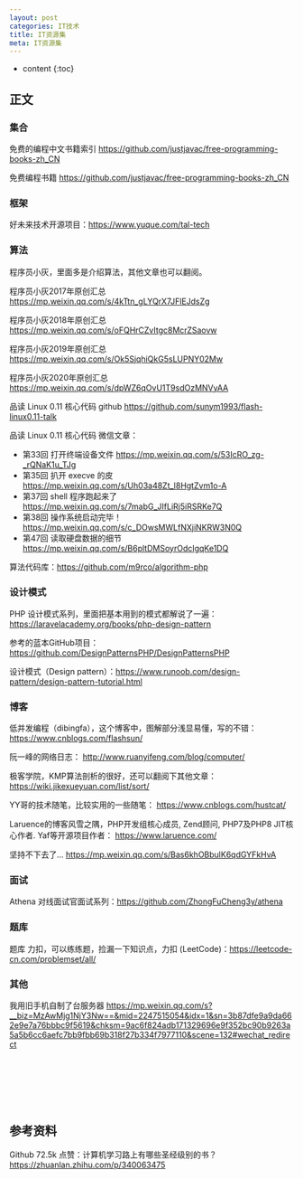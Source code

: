 ```yaml
---
layout: post
categories: IT技术
title: IT资源集
meta: IT资源集
---
```

* content
{:toc}
  
## 正文

### 集合

免费的编程中文书籍索引 <https://github.com/justjavac/free-programming-books-zh_CN>

免费编程书籍 <https://github.com/justjavac/free-programming-books-zh_CN>

### 框架

好未来技术开源项目：<https://www.yuque.com/tal-tech>

### 算法

程序员小灰，里面多是介绍算法，其他文章也可以翻阅。

程序员小灰2017年原创汇总  <https://mp.weixin.qq.com/s/4kTtn_gLYQrX7JFlEJdsZg>

程序员小灰2018年原创汇总  <https://mp.weixin.qq.com/s/oFQHrCZvItgc8McrZSaovw>

程序员小灰2019年原创汇总  <https://mp.weixin.qq.com/s/Ok5SjqhiQkG5sLUPNY02Mw>

程序员小灰2020年原创汇总  <https://mp.weixin.qq.com/s/dpWZ6qOvU1T9sdOzMNVyAA>

品读 Linux 0.11 核心代码 github <https://github.com/sunym1993/flash-linux0.11-talk>

品读 Linux 0.11 核心代码 微信文章：
* 第33回 打开终端设备文件 <https://mp.weixin.qq.com/s/53IcRO_zg-_rQNaK1u_TJg>
* 第35回 扒开 execve 的皮 <https://mp.weixin.qq.com/s/Uh03a48Zt_l8HgtZvm1o-A>
* 第37回 shell 程序跑起来了 <https://mp.weixin.qq.com/s/7mabG_JIfLiRj5iRSRKe7Q>
* 第38回 操作系统启动完毕！ <https://mp.weixin.qq.com/s/c_DOwsMWLfNXjiNKRW3N0Q>
* 第47回 读取硬盘数据的细节 <https://mp.weixin.qq.com/s/B6pltDMSoyrOdcIgqKe1DQ>

算法代码库：<https://github.com/m9rco/algorithm-php> 

### 设计模式

PHP 设计模式系列，里面把基本用到的模式都解说了一遍：<https://laravelacademy.org/books/php-design-pattern> 

参考的蓝本GitHub项目： <https://github.com/DesignPatternsPHP/DesignPatternsPHP> 

设计模式（Design pattern）：<https://www.runoob.com/design-pattern/design-pattern-tutorial.html>

### 博客

低并发编程（dibingfa），这个博客中，图解部分浅显易懂，写的不错：
<https://www.cnblogs.com/flashsun/> 

阮一峰的网络日志： <http://www.ruanyifeng.com/blog/computer/> 

极客学院，KMP算法剖析的很好，还可以翻阅下其他文章：
<https://wiki.jikexueyuan.com/list/sort/> 

YY哥的技术随笔，比较实用的一些随笔：
<https://www.cnblogs.com/hustcat/>

Laruence的博客风雪之隅，PHP开发组核心成员, Zend顾问, PHP7及PHP8 JIT核心作者. Yaf等开源项目作者：
<https://www.laruence.com/>

坚持不下去了... <https://mp.weixin.qq.com/s/Bas6khOBbulK6qdGYFkHvA>

### 面试

Athena 对线面试官面试系列：<https://github.com/ZhongFuCheng3y/athena>

### 题库

题库 力扣，可以练练题，捡漏一下知识点，力扣 (LeetCode)：<https://leetcode-cn.com/problemset/all/>

### 其他

我用旧手机自制了台服务器 <https://mp.weixin.qq.com/s?__biz=MzAwMjg1NjY3Nw==&mid=2247515054&idx=1&sn=3b87dfe9a9da662e9e7a76bbbc9f5619&chksm=9ac6f824adb171329696e9f352bc90b9263a5a5b6cc6aefc7bb9fbb69b318f27b334f7977110&scene=132#wechat_redirect>






<br/><br/><br/><br/><br/>
## 参考资料

Github 72.5k 点赞：计算机学习路上有哪些圣经级别的书？ <https://zhuanlan.zhihu.com/p/340063475>
